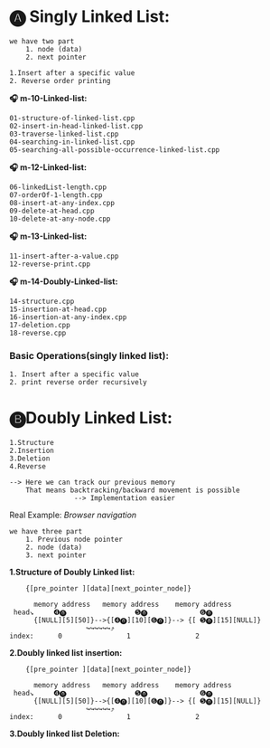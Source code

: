 #   🅐 Singly Linked List:
    
    we have two part 
        1. node (data)
        2. next pointer
        
    1.Insert after a specific value
    2. Reverse order printing
    

**🎧 m-10-Linked-list:**

    01-structure-of-linked-list.cpp
    02-insert-in-head-linked-list.cpp
    03-traverse-linked-list.cpp
    04-searching-in-linked-list.cpp
    05-searching-all-possible-occurrence-linked-list.cpp

**🎧 m-12-Linked-list:**

    06-linkedList-length.cpp
    07-orderOf-1-length.cpp
    08-insert-at-any-index.cpp
    09-delete-at-head.cpp
    10-delete-at-any-node.cpp

**🎧 m-13-Linked-list:**

    
    11-insert-after-a-value.cpp
    12-reverse-print.cpp

**🎧 m-14-Doubly-Linked-list:**
    
    14-structure.cpp
    15-insertion-at-head.cpp
    16-insertion-at-any-index.cpp
    17-deletion.cpp
    18-reverse.cpp

###   Basic Operations(singly linked list):

    1. Insert after a specific value
    2. print reverse order recursively

#   🅑Doubly Linked List:

    1.Structure
    2.Insertion
    3.Deletion 
    4.Reverse 
    
    --> Here we can track our previous memory
        That means backtracking/backward movement is possible
                    --> Implementation easier

Real Example: *Browser navigation*

    we have three part 
        1. Previous node pointer 
        2. node (data)
        3. next pointer
        
**1.Structure of Doubly Linked list:**
   
         
        {[pre_pointer ][data][next_pointer_node]}
        
          memory address   memory address    memory address
     head↘️     ➍⓿                 ➎⓿             ➏⓿
          {[NULL][5][50]}-->{[➍⓿][10][➏⓿]}--> {[ ➎⓿][15][NULL]}
                       ↪️↪️↪️↪️↪️↪️⤴️
    index:      0                1                2
**2.Doubly linked list insertion:**   
   
         
        {[pre_pointer ][data][next_pointer_node]}
        
          memory address   memory address    memory address
     head↘️     ➍⓿                 ➎⓿             ➏⓿
          {[NULL][5][50]}-->{[➍⓿][10][➏⓿]}--> {[ ➎⓿][15][NULL]}
                       ↪️↪️↪️↪️↪️↪️⤴️
    index:      0                1                2

**3.Doubly linked list Deletion:**

